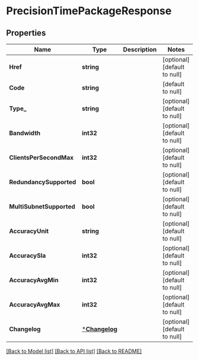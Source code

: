 # PrecisionTimePackageResponse

## Properties
Name | Type | Description | Notes
------------ | ------------- | ------------- | -------------
**Href** | **string** |  | [optional] [default to null]
**Code** | **string** |  | [default to null]
**Type_** | **string** |  | [optional] [default to null]
**Bandwidth** | **int32** |  | [optional] [default to null]
**ClientsPerSecondMax** | **int32** |  | [optional] [default to null]
**RedundancySupported** | **bool** |  | [optional] [default to null]
**MultiSubnetSupported** | **bool** |  | [optional] [default to null]
**AccuracyUnit** | **string** |  | [optional] [default to null]
**AccuracySla** | **int32** |  | [optional] [default to null]
**AccuracyAvgMin** | **int32** |  | [optional] [default to null]
**AccuracyAvgMax** | **int32** |  | [optional] [default to null]
**Changelog** | [***Changelog**](Changelog.md) |  | [optional] [default to null]

[[Back to Model list]](../README.md#documentation-for-models) [[Back to API list]](../README.md#documentation-for-api-endpoints) [[Back to README]](../README.md)

